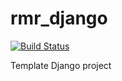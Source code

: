 # rmr_django
[![Build Status](https://travis-ci.org/RedMadRobot/rmr_django.svg)](https://travis-ci.org/RedMadRobot/rmr_django)

Template Django project

